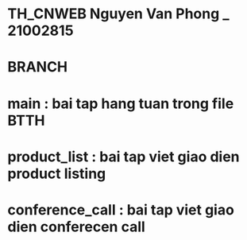 # TH_CNWEB Nguyen Van Phong _ 21002815
#                 BRANCH 
# main : bai tap hang tuan trong file BTTH
# product_list : bai tap viet giao dien product listing
# conference_call : bai tap viet giao dien conferecen call

